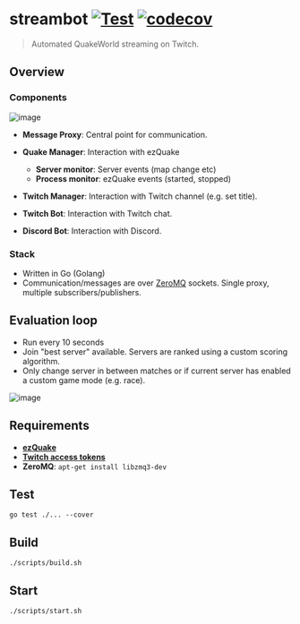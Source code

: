 # streambot [![Test](https://github.com/vikpe/streambot/actions/workflows/test.yml/badge.svg)](https://github.com/vikpe/streambot/actions/workflows/test.yml) [![codecov](https://codecov.io/gh/vikpe/streambot/branch/main/graph/badge.svg)](https://codecov.io/gh/vikpe/streambot)

> Automated QuakeWorld streaming on Twitch.

## Overview

### Components

![image](https://user-images.githubusercontent.com/1616817/178285267-eade607d-8660-4b4d-9522-ab3772dde229.png)

* **Message Proxy**: Central point for communication.
* **Quake Manager**: Interaction with ezQuake
    * **Server monitor**: Server events (map change etc)
    * **Process monitor**: ezQuake events (started, stopped)

* **Twitch Manager**: Interaction with Twitch channel (e.g. set title).
* **Twitch Bot**: Interaction with Twitch chat.
* **Discord Bot**: Interaction with Discord.

### Stack

* Written in Go (Golang)
* Communication/messages are over [ZeroMQ](https://zeromq.org/) sockets. Single proxy, multiple
  subscribers/publishers.


## Evaluation loop
* Run every 10 seconds
* Join "best server" available. Servers are ranked using a custom scoring algorithm.
* Only change server in between matches or if current server has enabled a custom game mode (e.g. race).

![image](https://user-images.githubusercontent.com/1616817/178297376-f4f79a29-94c6-4dce-bb50-95183ef8dfb6.png)


## Requirements

* **[ezQuake](https://github.com/ezQuake/ezquake-source/releases)**
* **[Twitch access tokens](https://twitchtokengenerator.com/)**
* **ZeroMQ**: `apt-get install libzmq3-dev`

## Test

```shell
go test ./... --cover
```

## Build

```shell
./scripts/build.sh
```

## Start

```shell
./scripts/start.sh
```
